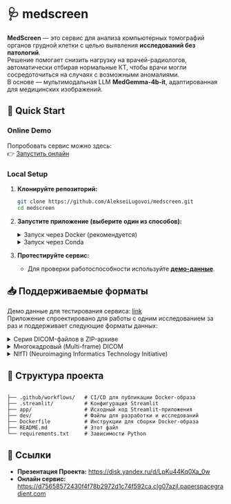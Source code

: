# 🩺 medscreen
**MedScreen** — это сервис для анализа компьютерных томографий органов грудной клетки с целью выявления **исследований без патологий**.  
Решение помогает снизить нагрузку на врачей-радиологов, автоматически отбирая нормальные КТ, чтобы врачи могли сосредоточиться на случаях с возможными аномалиями.  
В основе — мультимодальная LLM **MedGemma-4b-it**, адаптированная для медицинских изображений.


## 🚀 Quick Start

### Online Demo
Попробовать сервис можно здесь:  
👉 [Запустить онлайн](https://d848d1e027dd94c969d950ddf81efe6c9.clg07azjl.paperspacegradient.com)  

### Local Setup

1.  **Клонируйте репозиторий:**
    ```sh
    git clone https://github.com/AlekseiLugovoi/medscreen.git
    cd medscreen
    ```

2.  **Запустите приложение (выберите один из способов):**

    <details>
        <summary>Запуск через Docker (рекомендуется)</summary>

    ```sh
    # Создайте файл .env рядом с docker-compose.yml 
    # (или воспользуйтесь нашим: hf _nNvENhqrQTVFgRxSGUUpYNudvpEgQaNOWZ для работы моделей с hf)
    echo "HF_TOKEN=ваш_huggingface_token" > .env
    ```

    ```sh
    # Сборка и запуск контейнера
    docker compose up --build
    ```
    Сервис будет доступен по адресу `http://localhost:8501`.

    </details>

    <details>
        <summary>Запуск через Conda</summary>

    ```sh
    # Создание и активация окружения
    conda create -n medscreen python=3.11 --yes
    conda activate medscreen

    # Установка зависимостей
    pip install -r requirements.txt

    # Запуск приложения
    streamlit run app/main.py
    ```
    </details>

3.  **Протестируйте сервис:**
    - Для проверки работоспособности используйте [**демо-данные**](https://disk.yandex.ru/d/2ddI6aLMkoIYrA).


## 📥 Поддерживаемые форматы

Демо данные для тестирования сервиса: [link](https://disk.yandex.ru/d/2ddI6aLMkoIYrA) \
Приложение спроектировано для работы с одним исследованием за раз и поддерживает следующие форматы данных:

</details>

<details>
    <summary>Серия DICOM-файлов в ZIP-архиве</summary>

*   **Описание:** Стандартный клинический случай, когда каждый срез представлен отдельным `.dcm` файлом. Все файлы исследования должны быть упакованы в один `.zip` архив.
*   **Структура:**
    ```
    исследование.zip
    ├── slice-001.dcm
    ├── slice-002.dcm
    └── ...
    ```

</details>

<details>
    <summary>Многокадровый (Multi-frame) DICOM</summary>

*   **Описание:** Редкий случай, когда все срезы исследования содержатся в одном `.dcm` файле.
*   **Структура:**
    ```
    исследование.dcm
    ```

</details>

<details>
    <summary>NIfTI (Neuroimaging Informatics Technology Initiative)</summary>

*   **Описание:** Популярный формат в научных исследованиях. Приложение принимает как сжатые (`.nii.gz`), так и несжатые (`.nii`) файлы.
*   **Структура:**
    ```
    исследование.nii.gz
    ```
    *или*
    ```
    исследование.nii
    ```
</details>


## 📂 Структура проекта
```

├── .github/workflows/   # CI/CD для публикации Docker-образа
├── .streamlit/          # Конфигурация Streamlit
├── app/                 # Исходный код Streamlit-приложения
├── dev/                 # Файлы для разработки и исследований
├── Dockerfile           # Инструкции для сборки Docker-образа
├── README.md            # Этот файл
└── requirements.txt     # Зависимости Python
```

## 🔗 Ссылки

- **Презентация Проекта:** https://disk.yandex.ru/d/LpKu44Kq0Xa_0w
- **Онлайн сервис:** https://d75658572430f4f78b2972d1c74f592ca.clg07azjl.paperspacegradient.com

